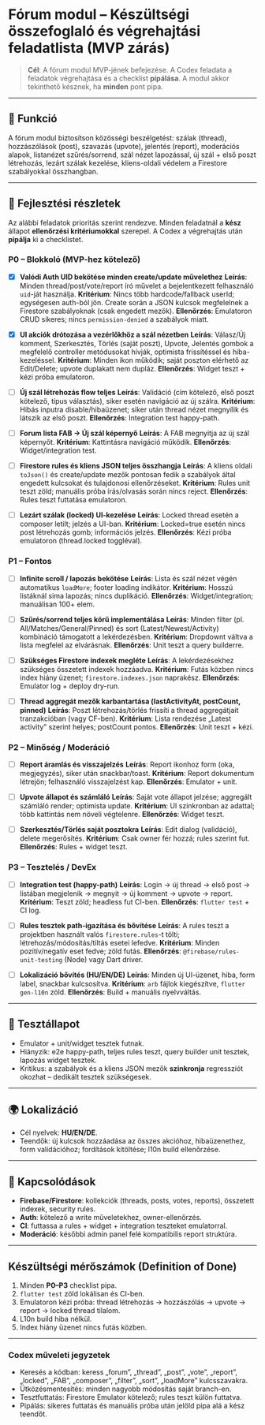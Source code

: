 # Fórum modul – Készültségi összefoglaló és végrehajtási feladatlista (MVP zárás)

> **Cél**: A fórum modul MVP-jének befejezése. A Codex feladata a feladatok végrehajtása és a checklist **pipálása**. A modul akkor tekinthető késznek, ha **minden** pont pipa.

---

## 🎯 Funkció

A fórum modul biztosítson közösségi beszélgetést: szálak (thread), hozzászólások (post), szavazás (upvote), jelentés (report), moderációs alapok, listanézet szűrés/sorrend, szál nézet lapozással, új szál + első poszt létrehozás, lezárt szálak kezelése, kliens-oldali védelem a Firestore szabályokkal összhangban.

---

## 🧠 Fejlesztési részletek

Az alábbi feladatok prioritás szerint rendezve. Minden feladatnál a **kész** állapot **ellenőrzési kritériumokkal** szerepel. A Codex a végrehajtás után **pipálja** ki a checklistet.

### P0 – Blokkoló (MVP-hez kötelező)

* [x] **Valódi Auth UID bekötése minden create/update művelethez**
  **Leírás**: Minden thread/post/vote/report író művelet a bejelentkezett felhasználó `uid`-ját használja.
  **Kritérium**: Nincs több hardcode/fallback userId; egységesen auth-ból jön. Create során a JSON kulcsok megfelelnek a Firestore szabályoknak (csak engedett mezők).
  **Ellenőrzés**: Emulatoron CRUD sikeres; nincs `permission-denied` a szabályok miatt.

* [x] **UI akciók drótozása a vezérlőkhöz a szál nézetben**
  **Leírás**: Válasz/Új komment, Szerkesztés, Törlés (saját poszt), Upvote, Jelentés gombok a megfelelő controller metódusokat hívják, optimista frissítéssel és hiba-kezeléssel.
  **Kritérium**: Minden ikon működik; saját poszton elérhető az Edit/Delete; upvote duplakatt nem dupláz.
  **Ellenőrzés**: Widget teszt + kézi próba emulatoron.

* [ ] **Új szál létrehozás flow teljes**
  **Leírás**: Validáció (cím kötelező, első poszt kötelező, típus választás), siker esetén navigáció az új szálra.
  **Kritérium**: Hibás inputra disable/hibaüzenet; siker után thread nézet megnyílik és látszik az első poszt.
  **Ellenőrzés**: Integration test happy-path.

* [ ] **Forum lista FAB → Új szál képernyő**
  **Leírás**: A FAB megnyitja az új szál képernyőt.
  **Kritérium**: Kattintásra navigáció működik.
  **Ellenőrzés**: Widget/integration test.

* [ ] **Firestore rules és kliens JSON teljes összhangja**
  **Leírás**: A kliens oldali `toJson()` és create/update mezők pontosan fedik a szabályok által engedett kulcsokat és tulajdonosi ellenőrzéseket.
  **Kritérium**: Rules unit teszt zöld; manuális próba írás/olvasás során nincs reject.
  **Ellenőrzés**: Rules teszt futtatása emulatoron.

* [ ] **Lezárt szálak (locked) UI-kezelése**
  **Leírás**: Locked thread esetén a composer letilt; jelzés a UI-ban.
  **Kritérium**: Locked=true esetén nincs post létrehozás gomb; információs jelzés.
  **Ellenőrzés**: Kézi próba emulatoron (thread.locked toggléval).

### P1 – Fontos

* [ ] **Infinite scroll / lapozás bekötése**
  **Leírás**: Lista és szál nézet végén automatikus `loadMore`; footer loading indikátor.
  **Kritérium**: Hosszú listáknál sima lapozás; nincs duplikáció.
  **Ellenőrzés**: Widget/integration; manuálisan 100+ elem.

* [ ] **Szűrés/sorrend teljes körű implementálása**
  **Leírás**: Minden filter (pl. All/Matches/General/Pinned) és sort (Latest/Newest/Activity) kombináció támogatott a lekérdezésben.
  **Kritérium**: Dropdownt váltva a lista megfelel az elvárásnak.
  **Ellenőrzés**: Unit teszt a query builderre.

* [ ] **Szükséges Firestore indexek megléte**
  **Leírás**: A lekérdezésekhez szükséges összetett indexek hozzáadva.
  **Kritérium**: Futás közben nincs index hiány üzenet; `firestore.indexes.json` naprakész.
  **Ellenőrzés**: Emulator log + deploy dry-run.

* [ ] **Thread aggregát mezők karbantartása (lastActivityAt, postCount, pinned)**
  **Leírás**: Poszt létrehozás/törlés frissíti a thread aggregátjait tranzakcióban (vagy CF-ben).
  **Kritérium**: Lista rendezése „Latest activity” szerint helyes; postCount pontos.
  **Ellenőrzés**: Unit teszt + kézi.

### P2 – Minőség / Moderáció

* [ ] **Report áramlás és visszajelzés**
  **Leírás**: Report ikonhoz form (oka, megjegyzés), siker után snackbar/toast.
  **Kritérium**: Report dokumentum létrejön; felhasználó visszajelzést kap.
  **Ellenőrzés**: Emulator + unit.

* [ ] **Upvote állapot és számláló**
  **Leírás**: Saját vote állapot jelzése; aggregált számláló render; optimista update.
  **Kritérium**: UI szinkronban az adattal; több kattintás nem növeli végtelenre.
  **Ellenőrzés**: Widget teszt.

* [ ] **Szerkesztés/Törlés saját posztokra**
  **Leírás**: Edit dialog (validáció), delete megerősítés.
  **Kritérium**: Csak owner fér hozzá; rules szerint fut.
  **Ellenőrzés**: Rules + widget teszt.

### P3 – Tesztelés / DevEx

* [ ] **Integration test (happy-path)**
  **Leírás**: Login → új thread → első post → listában megjelenik → megnyit → új komment → upvote → report.
  **Kritérium**: Teszt zöld; headless fut CI-ben.
  **Ellenőrzés**: `flutter test` + CI log.

* [ ] **Rules tesztek path-igazítása és bővítése**
  **Leírás**: A rules teszt a projektben használt valós `firestore.rules`-t tölti; létrehozás/módosítás/tiltás esetei lefedve.
  **Kritérium**: Minden pozitív/negatív eset fedve; zöld futás.
  **Ellenőrzés**: `@firebase/rules-unit-testing` (Node) vagy Dart driver.

* [ ] **Lokalizáció bővítés (HU/EN/DE)**
  **Leírás**: Minden új UI-üzenet, hiba, form label, snackbar kulcsosítva.
  **Kritérium**: `arb` fájlok kiegészítve, `flutter gen-l10n` zöld.
  **Ellenőrzés**: Build + manuális nyelvváltás.

---

## 🧪 Tesztállapot

* Emulator + unit/widget tesztek futnak.
* Hiányzik: e2e happy-path, teljes rules teszt, query builder unit tesztek, lapozás widget tesztek.
* Kritikus: a szabályok és a kliens JSON mezők **szinkronja** regressziót okozhat – dedikált tesztek szükségesek.

---

## 🌍 Lokalizáció

* Cél nyelvek: **HU/EN/DE**.
* Teendők: új kulcsok hozzáadása az összes akcióhoz, hibaüzenethez, form validációhoz; fordítások kitöltése; l10n build ellenőrzése.

---

## 📎 Kapcsolódások

* **Firebase/Firestore**: kollekciók (threads, posts, votes, reports), összetett indexek, security rules.
* **Auth**: kötelező a write műveletekhez, owner-ellenőrzés.
* **CI**: futtassa a rules + widget + integration teszteket emulatorral.
* **Moderáció**: későbbi admin panel felé kompatibilis report struktúra.

---

## Készültségi mérőszámok (Definition of Done)

1. Minden **P0–P3** checklist pipa.
2. `flutter test` zöld lokálisan és CI-ben.
3. Emulatoron kézi próba: thread létrehozás → hozzászólás → upvote → report → locked thread tilalom.
4. L10n build hiba nélkül.
5. Index hiány üzenet nincs futás közben.

---

### Codex műveleti jegyzetek

* Keresés a kódban: keress „forum”, „thread”, „post”, „vote”, „report”, „locked”, „FAB”, „composer”, „filter”, „sort”, „loadMore” kulcsszavakra.
* Ütközésmentesítés: minden nagyobb módosítás saját branch-en.
* Tesztfuttatás: Firestore Emulator kötelező; rules teszt külön futtatva.
* Pipálás: sikeres futtatás és manuális próba után jelöld pipa alá a kész teendőt.
